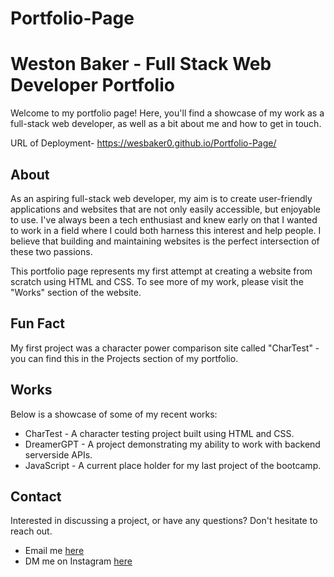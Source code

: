 # Portfolio-Page

# Weston Baker - Full Stack Web Developer Portfolio

Welcome to my portfolio page! Here, you'll find a showcase of my work as a full-stack web developer, as well as a bit about me and how to get in touch.

URL of Deployment- https://wesbaker0.github.io/Portfolio-Page/

## About

As an aspiring full-stack web developer, my aim is to create user-friendly applications and websites that are not only easily accessible, but enjoyable to use. I've always been a tech enthusiast and knew early on that I wanted to work in a field where I could both harness this interest and help people. I believe that building and maintaining websites is the perfect intersection of these two passions.

This portfolio page represents my first attempt at creating a website from scratch using HTML and CSS. To see more of my work, please visit the "Works" section of the website.

## Fun Fact

My first project was a character power comparison site called "CharTest" - you can find this in the Projects section of my portfolio.

## Works

Below is a showcase of some of my recent works:

* CharTest - A character testing project built using HTML and CSS.
* DreamerGPT - A project demonstrating my ability to work with backend serverside APIs.
* JavaScript - A current place holder for my last project of the bootcamp.

## Contact

Interested in discussing a project, or have any questions? Don't hesitate to reach out.

* Email me [here]()
* DM me on Instagram [here]()
